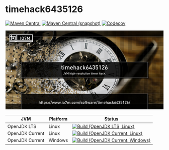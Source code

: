 timehack6435126
===

[![Maven Central](https://img.shields.io/maven-central/v/com.io7m.timehack6435126/com.io7m.timehack6435126.svg?style=flat-square)](http://search.maven.org/#search%7Cga%7C1%7Cg%3A%22com.io7m.timehack6435126%22)
[![Maven Central (snapshot)](https://img.shields.io/nexus/s/https/oss.sonatype.org/com.io7m.timehack6435126/com.io7m.timehack6435126.svg?style=flat-square)](https://oss.sonatype.org/content/repositories/snapshots/com/io7m/timehack6435126/)
[![Codecov](https://img.shields.io/codecov/c/github/io7m/timehack6435126.svg?style=flat-square)](https://codecov.io/gh/io7m/timehack6435126)

![timehack6435126](./src/site/resources/timehack6435126.jpg?raw=true)

| JVM             | Platform | Status |
|-----------------|----------|--------|
| OpenJDK LTS     | Linux    | [![Build (OpenJDK LTS, Linux)](https://img.shields.io/github/workflow/status/io7m/timehack6435126/main-openjdk_lts-linux)](https://github.com/io7m/timehack6435126/actions?query=workflow%3Amain-openjdk_lts-linux) |
| OpenJDK Current | Linux    | [![Build (OpenJDK Current, Linux)](https://img.shields.io/github/workflow/status/io7m/timehack6435126/main-openjdk_current-linux)](https://github.com/io7m/timehack6435126/actions?query=workflow%3Amain-openjdk_current-linux)
| OpenJDK Current | Windows  | [![Build (OpenJDK Current, Windows)](https://img.shields.io/github/workflow/status/io7m/timehack6435126/main-openjdk_current-windows)](https://github.com/io7m/timehack6435126/actions?query=workflow%3Amain-openjdk_current-windows)

